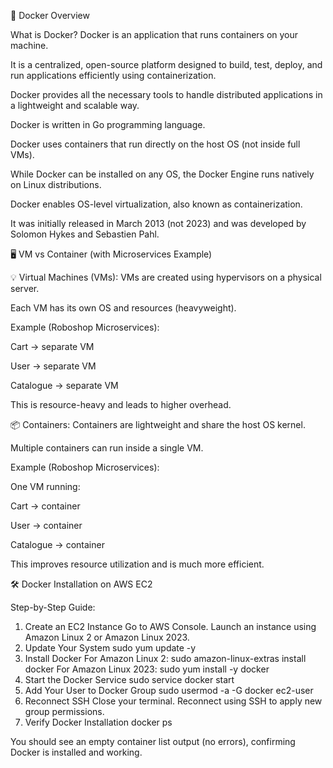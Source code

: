 🐳 Docker Overview

What is Docker?
Docker is an application that runs containers on your machine.

It is a centralized, open-source platform designed to build, test, deploy, and run applications efficiently using containerization.

Docker provides all the necessary tools to handle distributed applications in a lightweight and scalable way.

Docker is written in Go programming language.

Docker uses containers that run directly on the host OS (not inside full VMs).

While Docker can be installed on any OS, the Docker Engine runs natively on Linux distributions.

Docker enables OS-level virtualization, also known as containerization.

It was initially released in March 2013 (not 2023) and was developed by Solomon Hykes and Sebastien Pahl.

🖥️ VM vs Container (with Microservices Example)

💡 Virtual Machines (VMs):
VMs are created using hypervisors on a physical server.

Each VM has its own OS and resources (heavyweight).

Example (Roboshop Microservices):

Cart → separate VM

User → separate VM

Catalogue → separate VM

This is resource-heavy and leads to higher overhead.

📦 Containers:
Containers are lightweight and share the host OS kernel.

Multiple containers can run inside a single VM.

Example (Roboshop Microservices):

One VM running:

Cart → container

User → container

Catalogue → container

This improves resource utilization and is much more efficient.

🛠️ Docker Installation on AWS EC2

Step-by-Step Guide:
1. Create an EC2 Instance
Go to AWS Console.
Launch an instance using Amazon Linux 2 or Amazon Linux 2023.
2. Update Your System
    sudo yum update -y
3. Install Docker
For Amazon Linux 2:
sudo amazon-linux-extras install docker
For Amazon Linux 2023:
    sudo yum install -y docker
4. Start the Docker Service
    sudo service docker start
5. Add Your User to Docker Group
    sudo usermod -a -G docker ec2-user
6. Reconnect SSH
Close your terminal.
Reconnect using SSH to apply new group permissions.
7. Verify Docker Installation
    docker ps

You should see an empty container list output (no errors), confirming Docker is installed and working.